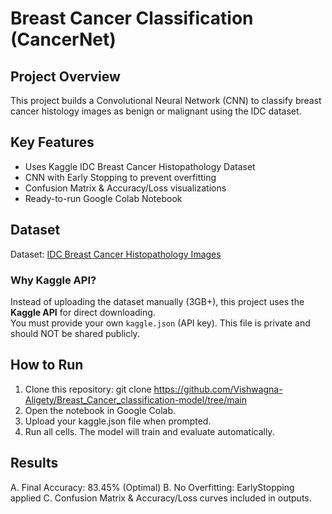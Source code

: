 # Breast Cancer Classification (CancerNet)

##  Project Overview
This project builds a Convolutional Neural Network (CNN) to classify breast cancer histology images as benign or malignant using the IDC dataset.


##  Key Features
- Uses Kaggle IDC Breast Cancer Histopathology Dataset
- CNN with Early Stopping to prevent overfitting
- Confusion Matrix & Accuracy/Loss visualizations
- Ready-to-run Google Colab Notebook


##  Dataset
Dataset: [IDC Breast Cancer Histopathology Images](https://www.kaggle.com/paultimothymooney/breast-histopathology-images)

###  Why Kaggle API?
Instead of uploading the dataset manually (3GB+), this project uses the **Kaggle API** for direct downloading.  
You must provide your own `kaggle.json` (API key). This file is private and should NOT be shared publicly.


##  How to Run
1. Clone this repository:
   git clone https://github.com/Vishwagna-Aligety/Breast_Cancer_classification-model/tree/main
2. Open the notebook in Google Colab.
3. Upload your kaggle.json file when prompted.
4. Run all cells. The model will train and evaluate automatically.

## Results
A. Final Accuracy: 83.45% (Optimal)
B. No Overfitting: EarlyStopping applied
C. Confusion Matrix & Accuracy/Loss curves included in outputs.

